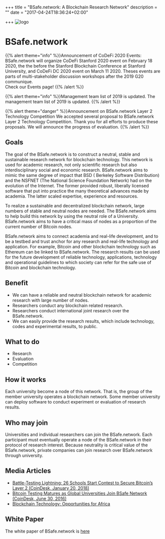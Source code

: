+++
title = "BSafe.network: A Blockchain Research Network"
description = ""
date = "2017-04-24T18:36:24+02:00"

+++
![logo](Bsafe_logo.png)
# BSafe.network

{{% alert theme="info" %}}Announcement of CoDeFi 2020 Events:
BSafe.network will organize CoDeFi Stanford 2020 event on February 18 2020, the the before the Stanford Blockchain Conference at Stanford University, and CoDeFi DC 2020 event on March 11 2020. Theses events are parts of multi-stakeholder discussion workshops after the 2019 G20 communique.  
Check our Events page!
{{% /alert %}}

{{% alert theme="info" %}}Management team list of 2019 is updated.
The management team list of 2019 is updated.
{{% /alert %}}

{{% alert theme="danger" %}}Announcement on BSafe.network Layer 2 Technology Competition
We accepted several proposal to BSafe.network Layer 2 Technology Competition. Thank you for all efforts to produce these proposals.
We will announce the progress of evaluation.
{{% /alert %}}

## Goals
The goal of the BSafe.network is to construct a neutral, stable and sustainable research network for blockchain technology. This network is used for academic research, not only scientific research but also interdisciplinary social and economic research. BSafe.network aims to mimic the same degree of impact that BSD ( Berkeley Software Distribution) and the NSFNET (The National Science Foundation Network) had on the evolution of the Internet. The former provided robust, liberally licensed software that put into practice the many theoretical advances made by academia. The latter scaled expertise, experience and resources.

To realize a sustainable and decentralized blockchain network, large numbers of stable and neutral nodes are needed. The BSafe.network aims to help build this network by using the neutral role of a University. BSafe.network aims to have a critical mass of nodes as a proportion of the current number of Bitcoin nodes.

BSafe.network aims to connect academia and real-life development, and to be a testbed and trust anchor for any research and real-life technology and application. For example, Bitcoin and other blockchain technology such as Ethereum can be linked to BSafe.network. The research results can be used for the future development of reliable technology, applications, technology and operational guidelines to which society can refer for the safe use of Bitcoin and blockchain technology.

## Benefit

* We can have a reliable and neutral blockchain network for academic research with large number of nodes.
* Researchers conduct any blockchain related research.
* Researchers conduct international joint research over the BSafe.network.
* We can easily provide the research results, which include technology, codes and experimental results, to public.

## What to do

* Research
* Evaluation
* Competition

## How it works

Each university become a node of this network. That is, the group of the member university operates a blockchain network. Some member university can deploy software to conduct experiment or evaluation of research results.

## Who may join

Universities and individual researchers can join the BSafe.network. Each participant must eventually operate a node of the BSafe.network in their protocol of research interest. Because neutrality is critical value of the BSafe.network, private companies can join research over BSafe.network through university.


## Media Articles

* [Battle-Testing Lightning: 26 Schools Start Contest to Secure Bitcoin’s Layer 2 (CoinDesk, January 20, 2018)](https://www.coindesk.com/battle-testing-lightning-26-schools-start-contest-secure-bitcoins-layer-2/)
* [Bitcoin Testing Matures as Global Universities Join BSafe Network (CoinDesk, June 30, 2016)](https://www.coindesk.com/bitcoin-testing-matures-global-universities-join-bsafe-network/)
* [Blockchain Technology: Opportunities for Africa](https://www.isoc-bsig.org/blockchain-technology-opportunities-africa/)

## White Paper

The white paper of BSafe.network is [here](WhitePaper_BSafe_20170509_v103.pdf)

